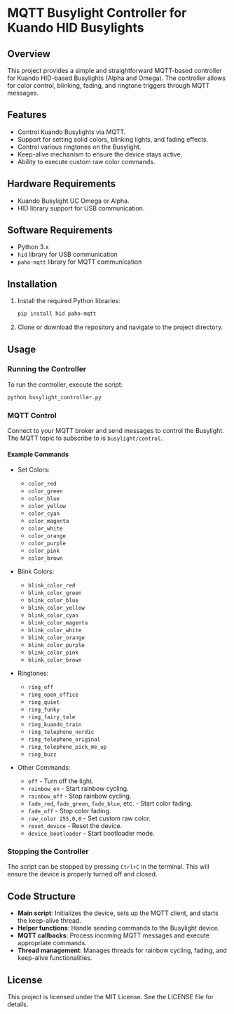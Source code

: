 # MQTT Busylight Controller for Kuando HID Busylights

## Overview

This project provides a simple and straightforward MQTT-based controller for Kuando HID-based Busylights (Alpha and Omega). 
The controller allows for color control, blinking, fading, and ringtone triggers through MQTT messages.

## Features

- Control Kuando Busylights via MQTT.
- Support for setting solid colors, blinking lights, and fading effects.
- Control various ringtones on the Busylight.
- Keep-alive mechanism to ensure the device stays active.
- Ability to execute custom raw color commands.

## Hardware Requirements

- Kuando Busylight UC Omega or Alpha.
- HID library support for USB communication.

## Software Requirements

- Python 3.x
- `hid` library for USB communication
- `paho-mqtt` library for MQTT communication

## Installation

1. Install the required Python libraries:
    ```bash
    pip install hid paho-mqtt
    ```

2. Clone or download the repository and navigate to the project directory.

## Usage

### Running the Controller

To run the controller, execute the script:

```bash
python busylight_controller.py
```

### MQTT Control

Connect to your MQTT broker and send messages to control the Busylight. The MQTT topic to subscribe to is `busylight/control`.

#### Example Commands

- Set Colors:
    - `color_red`
    - `color_green`
    - `color_blue`
    - `color_yellow`
    - `color_cyan`
    - `color_magenta`
    - `color_white`
    - `color_orange`
    - `color_purple`
    - `color_pink`
    - `color_brown`

- Blink Colors:
    - `blink_color_red`
    - `blink_color_green`
    - `blink_color_blue`
    - `blink_color_yellow`
    - `blink_color_cyan`
    - `blink_color_magenta`
    - `blink_color_white`
    - `blink_color_orange`
    - `blink_color_purple`
    - `blink_color_pink`
    - `blink_color_brown`

- Ringtones:
    - `ring_off`
    - `ring_open_office`
    - `ring_quiet`
    - `ring_funky`
    - `ring_fairy_tale`
    - `ring_kuando_train`
    - `ring_telephone_nordic`
    - `ring_telephone_original`
    - `ring_telephone_pick_me_up`
    - `ring_buzz`

- Other Commands:
    - `off` - Turn off the light.
    - `rainbow_on` - Start rainbow cycling.
    - `rainbow_off` - Stop rainbow cycling.
    - `fade_red`, `fade_green`, `fade_blue`, etc. - Start color fading.
    - `fade_off` - Stop color fading.
    - `raw_color 255,0,0` - Set custom raw color.
    - `reset_device` - Reset the device.
    - `device_bootloader` - Start bootloader mode.

### Stopping the Controller

The script can be stopped by pressing `Ctrl+C` in the terminal. This will ensure the device is properly turned off and closed.

## Code Structure

- **Main script**: Initializes the device, sets up the MQTT client, and starts the keep-alive thread.
- **Helper functions**: Handle sending commands to the Busylight device.
- **MQTT callbacks**: Process incoming MQTT messages and execute appropriate commands.
- **Thread management**: Manages threads for rainbow cycling, fading, and keep-alive functionalities.

## License

This project is licensed under the MIT License. See the LICENSE file for details.
